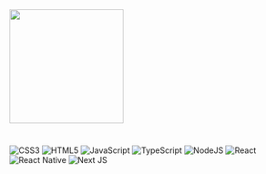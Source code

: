 <img src="https://media.giphy.com/media/E6jscXfv3AkWQ/giphy.gif" width="200" />

<!-- ### ✍️ Random Dev Quote -->
<!-- ![](https://quotes-github-readme.vercel.app/api?type=horizontal&theme=radical) -->

#
<!--
![](https://github-readme-stats.vercel.app/api?username=rovin0805&theme=city_light&hide_border=false&include_all_commits=true&count_private=true)<br/>
![](https://github-readme-streak-stats.herokuapp.com/?user=rovin0805&theme=city_light&hide_border=false)<br/>
![](https://github-readme-stats.vercel.app/api/top-langs/?username=rovin0805&theme=city_light&hide_border=false&include_all_commits=true&count_private=true&layout=compact)
 -->
 
![CSS3](https://img.shields.io/badge/css3-%231572B6.svg?style=for-the-badge&logo=css3&logoColor=white) ![HTML5](https://img.shields.io/badge/html5-%23E34F26.svg?style=for-the-badge&logo=html5&logoColor=white) ![JavaScript](https://img.shields.io/badge/javascript-%23323330.svg?style=for-the-badge&logo=javascript&logoColor=%23F7DF1E) ![TypeScript](https://img.shields.io/badge/typescript-%23007ACC.svg?style=for-the-badge&logo=typescript&logoColor=white) ![NodeJS](https://img.shields.io/badge/node.js-6DA55F?style=for-the-badge&logo=node.js&logoColor=white) ![React](https://img.shields.io/badge/react-%2320232a.svg?style=for-the-badge&logo=react&logoColor=%2361DAFB) ![React Native](https://img.shields.io/badge/react_native-%2320232a.svg?style=for-the-badge&logo=react&logoColor=%2361DAFB) ![Next JS](https://img.shields.io/badge/Next-black?style=for-the-badge&logo=next.js&logoColor=white)

<!-- ## 🏆 GitHub Trophies
![](https://github-profile-trophy.vercel.app/?username=rovin0805&theme=discord&no-frame=true&no-bg=true&margin-w=4) -->

<!-- #
[![](https://visitcount.itsvg.in/api?id=rovin0805&icon=7&color=1)](https://visitcount.itsvg.in) -->

<!-- Proudly created with GPRM ( https://gprm.itsvg.in ) -->
